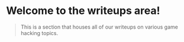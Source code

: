 # Welcome to the writeups area!
> This is a section that houses all of our writeups on various game hacking topics.